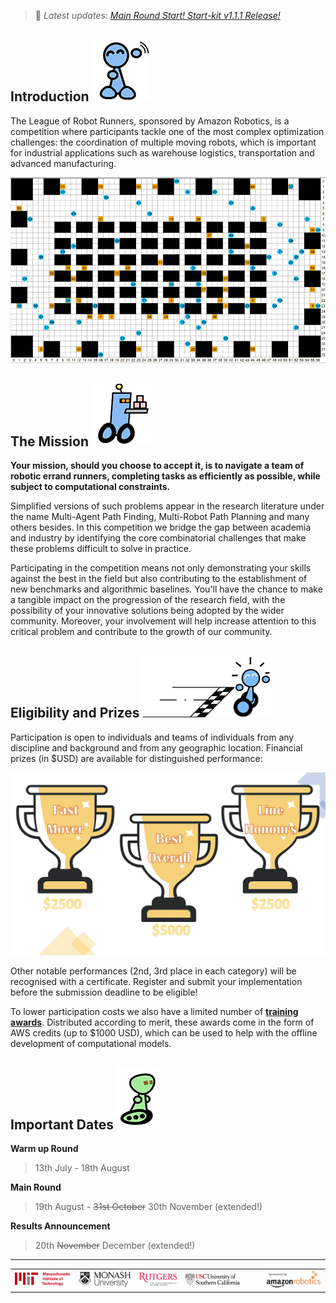 > 🚀 *Latest updates: [Main Round Start! Start-kit v1.1.1 Release!](./updates)*

## Introduction ![r8](./landing_page_resource/robots/r8_s.jpg)

The League of Robot Runners, sponsored by Amazon Robotics, is a competition where participants tackle one of the most complex optimization challenges: the coordination of multiple moving robots, which is important for industrial applications such as warehouse logistics, transportation and advanced manufacturing.

![demo](./landing_page_resource/images/warehouse-demo_landing2.gif)

## The Mission ![r1](./landing_page_resource/robots/r1_s.png)

**Your mission, should you choose to accept it, is to navigate a team of robotic errand runners, completing tasks as efficiently as possible, while subject to computational constraints.**


Simplified versions of such problems appear in the research literature under the name Multi-Agent Path Finding, Multi-Robot Path Planning and many others besides. In this competition we bridge the gap between academia and industry by identifying the core combinatorial challenges that make these problems difficult to solve in practice.

Participating in the competition means not only demonstrating your skills against the best in the field but also contributing to the establishment of new benchmarks and algorithmic baselines. You'll have the chance to make a tangible impact on the progression of the research field, with the possibility of your innovative solutions being adopted by the wider community. Moreover, your involvement will help increase attention to this critical problem and contribute to the growth of our community. 


## Eligibility and Prizes ![r7](./landing_page_resource/robots/robot_racewinner_s.png)

Participation is open to individuals and teams of individuals from any discipline and background and from any geographic location. Financial prizes (in $USD) are available for distinguished performance:

![image](landing_page_resource/images/prize.png)

Other notable performances (2nd, 3rd place in each category) will be recognised with a certificate. Register and submit your implementation before the submission deadline to be eligible!

To lower participation costs we also have a limited number of **[training awards](https://docs.google.com/forms/d/1_2piTMu4qzzTq7aPcsqQjcV12Edxb1bAWJ-Z8RXGHQA/viewform?edit_requested=true)**. Distributed according to merit, these awards come in the form of AWS credits (up to $1000 USD), which can be used to help with the offline development of computational models. 

## Important Dates ![r5](./landing_page_resource/robots/r5_s.png)

**Warm up Round**
> 13th July - 18th August

**Main Round**
> 19th August - ~~31st October~~  30th November  (extended!)

**Results Announcement**
> 20th ~~November~~ December (extended!)

---

|     |     |     |     |     |     |     |
|:---:|:---:|:---:|:---:|:---:|:---:|:---:|
|![](./landing_page_resource/logos/mit_logo.png) | ![](./landing_page_resource/logos/monash_logo.png) | ![](./landing_page_resource/logos/rutgers_logo.png) | ![](./landing_page_resource/logos/usc_logo.png) |  |   | ![](./landing_page_resource/logos/amazon_robotics_logo.png)|
